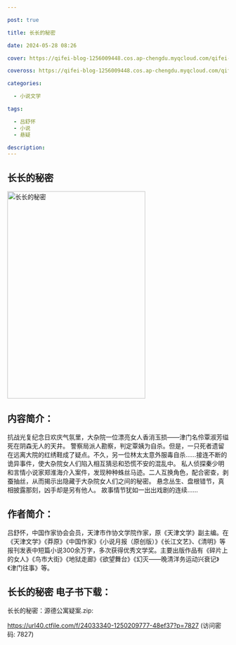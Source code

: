 ```yaml
---

post: true

title: 长长的秘密

date: 2024-05-28 08:26

cover: https://qifei-blog-1256009448.cos.ap-chengdu.myqcloud.com/qifei-blog/661a256468eb93571318532d.jpg

coveross: https://qifei-blog-1256009448.cos.ap-chengdu.myqcloud.com/qifei-blog/661a256468eb93571318532d.jpg

categories:

  - 小说文学

tags:

  - 吕舒怀
  - 小说
  - 悬疑

description:
---
```


## 长长的秘密
<img alt="长长的秘密 " class="aligncenter loaded" data-was-processed="true" decoding="async" fetchpriority="high" height="471" src="https://qifei-blog-1256009448.cos.ap-chengdu.myqcloud.com/qifei-blog/661a256468eb93571318532d.jpg " style="cursor: zoom-in;" width="314"/>

## 内容简介：

抗战光复纪念日欢庆气氛里，大杂院一位漂亮女人香消玉损——津门名伶覃淑芳缢死在阴森无人的天井。 警察局派人勘察，判定覃姨为自杀。但是，一只死者遗留在远离大院的红绣鞋成了疑点。不久，另一位林太太意外服毒自杀……接连不断的诡异事件，使大杂院女人们陷入相互猜忌和恐慌不安的混乱中。 私人侦探秦少明和言情小说家郑淮海介入案件，发现种种蛛丝马迹。二人互换角色，配合密查，剥蚕抽丝，从而揭示出隐藏于大杂院女人们之间的秘密。 悬念丛生、盘根错节，真相披露那刻，凶手却是另有他人。 故事情节犹如一出出戏剧的连续……

## 作者简介：

吕舒怀，中国作家协会会员，天津市作协文学院作家，原《天津文学》副主编。在《天津文学》《莽原》《中国作家》《小说月报（原创版）》《长江文艺》、《清明》等报刊发表中短篇小说300余万字，多次获得优秀文学奖。主要出版作品有《碎片上的女人》《鸟市大街》《地狱走廊》《欲望舞台》《幻灭——晚清洋务运动兴衰记》《津门往事》等。

## 长长的秘密 电子书下载：
长长的秘密：源德公寓疑案.zip: 

https://url40.ctfile.com/f/24033340-1250209777-48ef37?p=7827 (访问密码: 7827)
